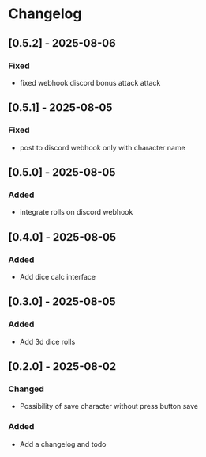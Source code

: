 # Changelog

## [0.5.2] - 2025-08-06

### Fixed

- fixed webhook discord bonus attack attack

## [0.5.1] - 2025-08-05

### Fixed

- post to discord webhook only with character name

## [0.5.0] - 2025-08-05

### Added

- integrate rolls on discord webhook

## [0.4.0] - 2025-08-05

### Added

- Add dice calc interface

## [0.3.0] - 2025-08-05

### Added

- Add 3d dice rolls

## [0.2.0] - 2025-08-02

### Changed

- Possibility of save character without press button save

### Added
- Add a changelog and todo
